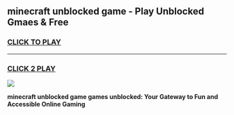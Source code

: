 
## minecraft unblocked game - Play Unblocked Gmaes & Free
<h3>
<a href="https://news.freeplayer.one?title=minecraft_unblocked_game&ref=16F">CLICK TO PLAY</a></h3>
<hr>

<h3>
<a href="https://news.freeplayer.one?title=minecraft_unblocked_game&ref=16F">CLICK 2 PLAY</a>
  
</h3>

<a href="https://news.freeplayer.one?title=minecraft_unblocked_game&ref=16F/"><img src="https://clearcache.store/games.png"></a>


**minecraft unblocked game games unblocked: Your Gateway to Fun and Accessible Online Gaming**
